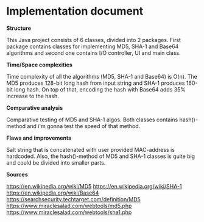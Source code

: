<h1>Implementation document</h1>

**Structure**

This Java project consists of 6 classes, divided into 2 packages. First package contains classes for implementing MD5, SHA-1 and Base64 algorithms and second one contains I/O controller, UI and main class.

**Time/Space complexities**

Time complexity of all the algorithms (MD5, SHA-1 and Base64) is O(n). The MD5 produces 128-bit long hash from input string and SHA-1 produces 160-bit long hash. On top of that, encoding the hash with Base64 adds 35% increase to the hash.

**Comparative analysis**

Comparative testing of MD5 and SHA-1 algos. Both classes contains hash()-method and i'm gonna test the speed of that method.

**Flaws and improvements**

Salt string that is concatenated with user provided MAC-address is hardcoded. Also, the hash()-method of MD5 and SHA-1 classes is quite big and could be divided into smaller parts.

**Sources**

https://en.wikipedia.org/wiki/MD5
https://en.wikipedia.org/wiki/SHA-1
https://en.wikipedia.org/wiki/Base64
https://searchsecurity.techtarget.com/definition/MD5
https://www.miraclesalad.com/webtools/md5.php
https://www.miraclesalad.com/webtools/sha1.php



